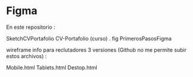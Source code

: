 # Figma

En este repositorio :

SketchCVPortafolio
CV-Portafolio (curso) . fig
PrimerosPasosFigma

wireframe
info para reclutadores 3 versiones (Github no me permite subir estos archivos) :

Mobile.html
Tablets.html
Destop.html
